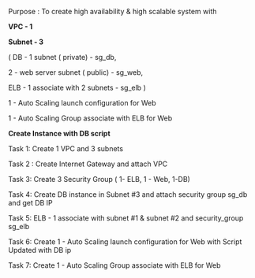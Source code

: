 Purpose : To create high availability & high scalable system with 

**VPC - 1**

**Subnet - 3**

( DB - 1 subnet ( private) - sg_db, 

2 - web server subnet ( public) - sg_web, 

ELB - 1 associate with 2 subnets - sg_elb )

1 - Auto Scaling launch configuration for Web

1 - Auto Scaling Group associate with ELB for Web

**Create Instance with DB script**

Task 1: Create 1 VPC and 3 subnets

Task 2 : Create Internet Gateway and attach VPC

Task 3: Create 3 Security Group ( 1- ELB, 1 - Web, 1-DB)

Task 4: Create DB instance in Subnet #3 and attach security group sg_db and get DB IP

Task 5: ELB - 1 associate with subnet #1 & subnet #2 and security_group sg_elb

Task 6: Create 1 - Auto Scaling launch configuration for Web with Script Updated with DB ip

Task 7: Create 1 - Auto Scaling Group associate with ELB for Web

